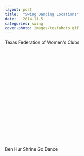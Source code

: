 ```yaml
---
layout: post
title:  "Swing Dancing Locations"
date:   2014-11-5
categories: swing
cover-photo: images/testphoto.gif
---
```


<!-- TODO: Create photo link with hovering text -->


<!-- TODO: CONTAINS THE LIST OF LOCATIONS HERE THAT CAN BE ACCESSED FROM HOMEPAGE -->

Texas Federation of Women's Clubs

<script type="text/javascript" src="http://maps.google.com/maps/api/js?sensor=false"></script><div style="overflow:hidden;height:300px;width:300px;"><div id="gmap_canvas" style="height:300px;width:300px;"></div><style>#gmap_canvas img{max-width:none!important;background:none!important}</style><a class="google-map-code" href="http://www.trivoo.net/gutscheine/sky/" id="get-map-data">sky gutscheine</a></div><script type="text/javascript"> function init_map(){var myOptions = {zoom:15,center:new google.maps.LatLng(30.2878965,-97.74820720000002),mapTypeId: google.maps.MapTypeId.ROADMAP};map = new google.maps.Map(document.getElementById("gmap_canvas"), myOptions);marker = new google.maps.Marker({map: map,position: new google.maps.LatLng(30.2878965, -97.74820720000002)});infowindow = new google.maps.InfoWindow({content:"<b>Texas Federation of Women's Clubs</b><br/>2312 San Gabriel St<br/> Austin, TX 78705" });google.maps.event.addListener(marker, "click", function(){infowindow.open(map,marker);});infowindow.open(map,marker);}google.maps.event.addDomListener(window, 'load', init_map);</script>

Ben Hur Shrine
Go Dance